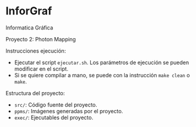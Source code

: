 # InforGraf
Informatica Gráfica

Proyecto 2: Photon Mapping

Instrucciones ejecución: 
- Ejecutar el script `ejecutar.sh`. Los parámetros de ejecución se pueden modificar en el script.
- Si se quiere compilar a mano, se puede con la instrucción `make clean` o `make`.

Estructura del proyecto:

- `src/`: Código fuente del proyecto.
- `ppms/`: Imágenes generadas por el proyecto.
- `exec/`: Ejecutables del proyecto.
